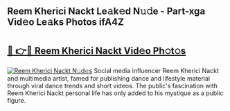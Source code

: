 ## Reem Kherici Nackt Le𝚊k𝚎d N𝚞𝚍e - Part-xga Vid𝚎o Le𝚊ks Photos ifA4Z

# <h2><a href="http://fbaskjz.evod.top/?m=Reem+Kherici+Nackt">🔗 👉🔴 Reem Kherici Nackt Vid𝚎o Ph𝚘t𝚘s</a></h2>

[![Reem Kherici Nackt N𝚞d𝚎s](https://i.imgur.com/8V9OHl7.gif)](http://fbaskjz.evod.top/?m=Reem+Kherici+Nackt)
Social media influencer Reem Kherici Nackt and multimedia artist, famed for publishing dance and lifestyle material through viral dance trends and short videos. The public's fascination with Reem Kherici Nackt personal life has only added to his mystique as a public figure. 
